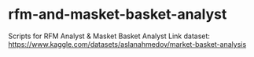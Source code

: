 # rfm-and-masket-basket-analyst
Scripts for RFM Analyst &amp; Masket Basket Analyst
Link dataset: https://www.kaggle.com/datasets/aslanahmedov/market-basket-analysis
